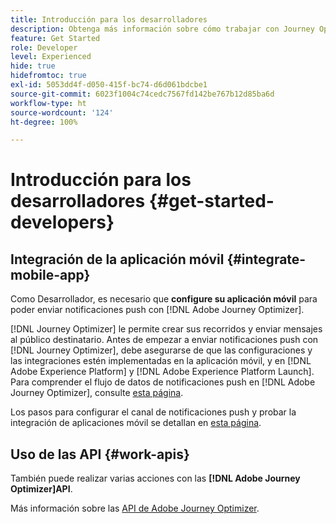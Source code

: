 ```yaml
---
title: Introducción para los desarrolladores
description: Obtenga más información sobre cómo trabajar con Journey Optimizer como desarrollador
feature: Get Started
role: Developer
level: Experienced
hide: true
hidefromtoc: true
exl-id: 5053dd4f-d050-415f-bc74-d6d061bdcbe1
source-git-commit: 6023f1004c74cedc7567fd142be767b12d85ba6d
workflow-type: ht
source-wordcount: '124'
ht-degree: 100%

---
```


# Introducción para los desarrolladores {#get-started-developers}

## Integración de la aplicación móvil {#integrate-mobile-app}

Como Desarrollador, es necesario que **configure su aplicación móvil** para poder enviar notificaciones push con [!DNL Adobe Journey Optimizer].

[!DNL Journey Optimizer] le permite crear sus recorridos y enviar mensajes al público destinatario. Antes de empezar a enviar notificaciones push con [!DNL Journey Optimizer], debe asegurarse de que las configuraciones y las integraciones estén implementadas en la aplicación móvil, y en [!DNL Adobe Experience Platform] y [!DNL Adobe Experience Platform Launch]. Para comprender el flujo de datos de notificaciones push en [!DNL Adobe Journey Optimizer], consulte [esta página](../../push/push-gs.md).

Los pasos para configurar el canal de notificaciones push y probar la integración de aplicaciones móvil se detallan en [esta página](../../push/push-configuration.md).

## Uso de las API {#work-apis}

También puede realizar varias acciones con las **[!DNL Adobe Journey Optimizer]API**.

Más información sobre las [API de Adobe Journey Optimizer](../../configuration/ajo-apis.md).